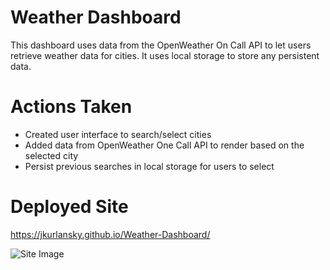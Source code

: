 # Weather Dashboard

This dashboard uses data from the OpenWeather On Call API to let users retrieve weather data for cities. It uses local storage to store any persistent data.

# Actions Taken

* Created user interface to search/select cities
* Added data from OpenWeather One Call API to render based on the selected city
* Persist previous searches in local storage for users to select

# Deployed Site
https://jkurlansky.github.io/Weather-Dashboard/

![Site Image](https://user-images.githubusercontent.com/105459839/200914075-16e70843-b937-4d4d-88f0-fe243083456b.png)